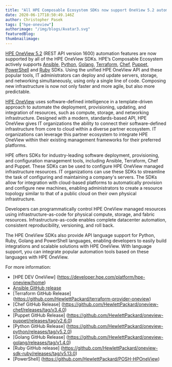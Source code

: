 ```yaml
---
title: "All HPE Composable Ecosystem SDKs now support OneView 5.2 automation"
date: 2020-06-17T18:50:49.146Z
author: Christopher Pasek 
tags: ["hpe-oneview"]
authorimage: "/img/blogs/Avatar3.svg"
featuredBlog:
thumbnailimage:
---
```

[HPE OneView 5.2](https://www.hpe.com/us/en/integrated-systems/software.html) (REST API version 1600) automation features are now supported by all of the HPE OneView SDKs. HPE’s Composable Ecosystem actively supports [Ansible](https://github.com/HewlettPackard/oneview-ansible), [Python](https://github.com/HewlettPackard/oneview-python), [Golang](https://github.com/HewlettPackard/oneview-golang), [Terraform](https://github.com/HewlettPackard/terraform-provider-oneview/releases/tag/v1.3.0), [Chef](https://github.com/HewlettPackard/oneview-chef), [Puppet](https://github.com/HewlettPackard/oneview-puppet), [PowerShell](https://github.com/HewlettPackard/POSH-HPOneView) and [Ruby](https://github.com/HewlettPackard/oneview-sdk-ruby) SDKs. Using the unified HPE OneView API and these popular tools, IT administrators can deploy and update servers, storage, and networking simultaneously, using only a single line of code. Composing new infrastructure is now not only faster and more agile, but also more predictable.  

[HPE OneView](https://www.hpe.com/us/en/integrated-systems/software.html) uses software-defined intelligence in a template-driven approach to automate the deployment, provisioning, updating, and integration of resources, such as compute, storage, and networking infrastructure. Designed with a modern, standards-based API, HPE OneView gives IT organizations the ability to connect their software-defined infrastructure from core to cloud within a diverse partner ecosystem. IT organizations can leverage this partner ecosystem to integrate HPE OneView within their existing management frameworks for their preferred platforms.   

HPE offers SDKs for industry-leading software deployment, provisioning, and configuration management tools, including Ansible, Terraform, Chef and Puppet. These SDKs can be used to configure HPE OneView managed infrastructure resources. IT organizations can use these SDKs to streamline the task of configuring and maintaining a company's servers. The SDKs allow for integration with cloud-based platforms to automatically provision and configure new machines, enabling administrators to create a resource topology similar to that of a public cloud on their own physical infrastructure.   

Developers can programmatically control HPE OneView managed resources using infrastructure-as-code for physical compute, storage, and fabric resources. Infrastructure-as-code enables complete datacenter automation, consistent reproducibility, versioning, and roll back.  

The HPE OneView SDKs also provide API language support for Python, Ruby, Golang and PowerShell languages, enabling developers to easily build integrations and scalable solutions with HPE OneView. With language support, you can integrate popular automation tools based on these languages with HPE OneView. 

For more information:
* [HPE DEV OneView] (https://developer.hpe.com/platform/hpe-oneview/home)
* [Ansible GitHub release](https://github.com/HewlettPackard/oneview-ansible)
* [Terraform GitHub Release] (https://github.com/HewlettPackard/terraform-provider-oneview)
* [Chef GitHub Release] (https://github.com/HewlettPackard/oneview-chef/releases/tag/v3.4.0)
* [Puppet GitHub Release] (https://github.com/HewlettPackard/oneview-puppet/releases/tag/v2.6.0)
* [Python GitHub Release]  (https://github.com/HewlettPackard/oneview-python/releases/tag/v5.2.0)
* [Golang GitHub Release] (https://github.com/HewlettPackard/oneview-golang/releases/tag/v1.4.0)
* [Ruby GitHub release] (https://github.com/HewlettPackard/oneview-sdk-ruby/releases/tag/v5.13.0)
* [PowerShell] (https://github.com/HewlettPackard/POSH-HPOneView)
